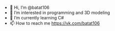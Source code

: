 - 👋 Hi, I’m @batat106
- 👀 I’m interested in programming and 3D modeling
- 🌱 I’m currently learning C#
- 📫 How to reach me https://vk.com/batat106

<!---
batat106/batat106 is a ✨ special ✨ repository because its `README.md` (this file) appears on your GitHub profile.
You can click the Preview link to take a look at your changes.
--->
